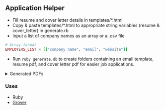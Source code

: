 ## Application Helper

- Fill resume and cover letter details in templates/*.html
- Copy & paste templates/*.html to appropriate string variables (resume & cover_letter) in generate.rb
- Input a list of company names as an array or a .csv file

```ruby
# Array format
EMPLOYERS_LIST = [["company name", "email", "website"]]
```


- Run `ruby generate.db` to create folders containing an email template, resume pdf, and cover letter pdf for easier job applications.

<details>
<summary>Generated PDFs</summary>

</details>

### Uses

- Ruby
- [Grover](https://github.com/Studiosity/grover)